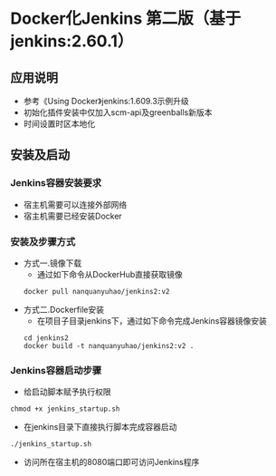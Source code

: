 # Docker化Jenkins 第二版（基于jenkins:2.60.1）

## 应用说明
- 参考《Using Docker》jenkins:1.609.3示例升级
- 初始化插件安装中仅加入scm-api及greenballs新版本
- 时间设置时区本地化

## 安装及启动
### Jenkins容器安装要求
- 宿主机需要可以连接外部网络
- 宿主机需要已经安装Docker

### 安装及步骤方式
- 方式一.镜像下载
	- 通过如下命令从DockerHub直接获取镜像
	```
	docker pull nanquanyuhao/jenkins2:v2
	```
- 方式二.Dockerfile安装
	- 在项目子目录jenkins下，通过如下命令完成Jenkins容器镜像安装
	```
	cd jenkins2
	docker build -t nanquanyuhao/jenkins2:v2 .
	```
### Jenkins容器启动步骤
- 给启动脚本赋予执行权限
```
chmod +x jenkins_startup.sh
```
- 在jenkins目录下直接执行脚本完成容器启动
```
./jenkins_startup.sh
```
- 访问所在宿主机的8080端口即可访问Jenkins程序
